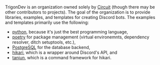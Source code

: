 TrigonDev is an organization owned solely by [Circuit](https://github.com/CircuitSacul) (though there may be other contributors to projects). The goal of the organization is to provide libraries, examples, and templates for creating Discord bots. The examples and templates primarily use the following:
 - [python](https://python.org), because it's just the best programming language,
 - [poetry](https://python-poetry.org/) for package management (virtual environemnts, dependency resolver, ditch setuptools, etc.),
 - [PostgreSQL](https://www.postgresql.org) for the database backend,
 - [hikari](https://github.com/hikari-py/hikari), which is a wrapper around Discord's API, and
 - [tanjun](https://github.com/FasterSpeeding/Tanjun), which is a command framework for hikari.
